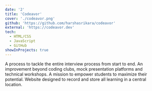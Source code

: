 ```yaml
---
date: '2'
title: 'Codeavor'
cover: './codeavor.png'
github: 'https://github.com/harshasrikara/codeavor'
external: 'https://codeavor.dev'
tech:
  - HTML/CSS
  - JavaScript
  - GitHub
showInProjects: true
---
```


A process to tackle the entire interview process from start to end. An improvement beyond coding clubs, mock presentation platforms and technical workshops. A mission to empower students to maximize their potential. Website designed to record and store all learning in a central location.

